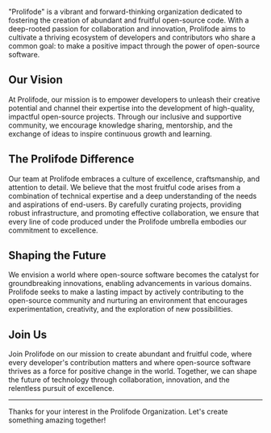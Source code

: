 "Prolifode" is a vibrant and forward-thinking organization dedicated to fostering the creation of abundant and fruitful open-source code. With a deep-rooted passion for collaboration and innovation, Prolifode aims to cultivate a thriving ecosystem of developers and contributors who share a common goal: to make a positive impact through the power of open-source software.

## Our Vision

At Prolifode, our mission is to empower developers to unleash their creative potential and channel their expertise into the development of high-quality, impactful open-source projects. Through our inclusive and supportive community, we encourage knowledge sharing, mentorship, and the exchange of ideas to inspire continuous growth and learning.

## The Prolifode Difference

Our team at Prolifode embraces a culture of excellence, craftsmanship, and attention to detail. We believe that the most fruitful code arises from a combination of technical expertise and a deep understanding of the needs and aspirations of end-users. By carefully curating projects, providing robust infrastructure, and promoting effective collaboration, we ensure that every line of code produced under the Prolifode umbrella embodies our commitment to excellence.

## Shaping the Future

We envision a world where open-source software becomes the catalyst for groundbreaking innovations, enabling advancements in various domains. Prolifode seeks to make a lasting impact by actively contributing to the open-source community and nurturing an environment that encourages experimentation, creativity, and the exploration of new possibilities.

## Join Us

Join Prolifode on our mission to create abundant and fruitful code, where every developer's contribution matters and where open-source software thrives as a force for positive change in the world. Together, we can shape the future of technology through collaboration, innovation, and the relentless pursuit of excellence.

---

Thanks for your interest in the Prolifode Organization. Let's create something amazing together!
